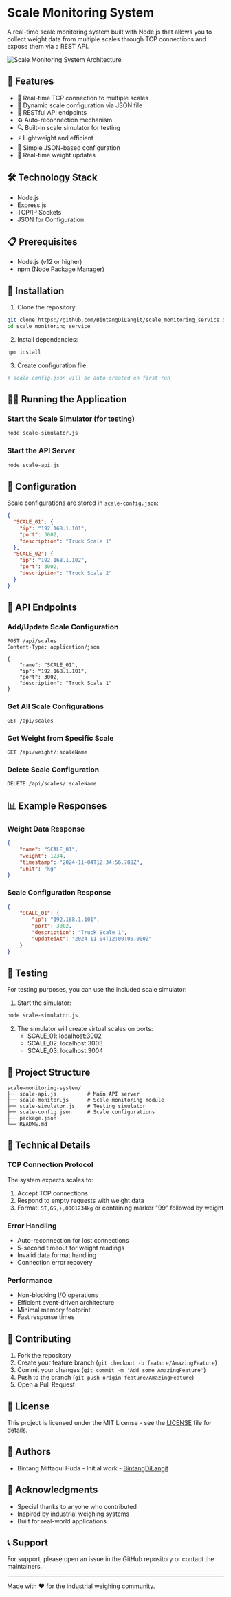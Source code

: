 # Scale Monitoring System

A real-time scale monitoring system built with Node.js that allows you to collect weight data from multiple scales through TCP connections and expose them via a REST API.

![Scale Monitoring System Architecture](./docs/architecture.svg)

## 🌟 Features

- 📡 Real-time TCP connection to multiple scales
- 🔌 Dynamic scale configuration via JSON file
- 🚀 RESTful API endpoints
- ♻️ Auto-reconnection mechanism
- 🔍 Built-in scale simulator for testing
- ⚡ Lightweight and efficient
- 📝 Simple JSON-based configuration
- 🔄 Real-time weight updates

## 🛠 Technology Stack

- Node.js
- Express.js
- TCP/IP Sockets
- JSON for Configuration

## 📋 Prerequisites

- Node.js (v12 or higher)
- npm (Node Package Manager)

## 🚀 Installation

1. Clone the repository:
```bash
git clone https://github.com/BintangDiLangit/scale_monitoring_service.git
cd scale_monitoring_service
```

2. Install dependencies:
```bash
npm install
```

3. Create configuration file:
```bash
# scale-config.json will be auto-created on first run
```

## 🏃‍♂️ Running the Application

### Start the Scale Simulator (for testing)
```bash
node scale-simulator.js
```

### Start the API Server
```bash
node scale-api.js
```

## 🔧 Configuration

Scale configurations are stored in `scale-config.json`:

```json
{
  "SCALE_01": {
    "ip": "192.168.1.101",
    "port": 3002,
    "description": "Truck Scale 1"
  },
  "SCALE_02": {
    "ip": "192.168.1.102",
    "port": 3002,
    "description": "Truck Scale 2"
  }
}
```

## 📡 API Endpoints

### Add/Update Scale Configuration
```http
POST /api/scales
Content-Type: application/json

{
    "name": "SCALE_01",
    "ip": "192.168.1.101",
    "port": 3002,
    "description": "Truck Scale 1"
}
```

### Get All Scale Configurations
```http
GET /api/scales
```

### Get Weight from Specific Scale
```http
GET /api/weight/:scaleName
```

### Delete Scale Configuration
```http
DELETE /api/scales/:scaleName
```

## 📊 Example Responses

### Weight Data Response
```json
{
    "name": "SCALE_01",
    "weight": 1234,
    "timestamp": "2024-11-04T12:34:56.789Z",
    "unit": "kg"
}
```

### Scale Configuration Response
```json
{
    "SCALE_01": {
        "ip": "192.168.1.101",
        "port": 3002,
        "description": "Truck Scale 1",
        "updatedAt": "2024-11-04T12:00:00.000Z"
    }
}
```

## 🧪 Testing

For testing purposes, you can use the included scale simulator:

1. Start the simulator:
```bash
node scale-simulator.js
```

2. The simulator will create virtual scales on ports:
   - SCALE_01: localhost:3002
   - SCALE_02: localhost:3003
   - SCALE_03: localhost:3004

## 📁 Project Structure

```
scale-monitoring-system/
├── scale-api.js          # Main API server
├── scale-monitor.js      # Scale monitoring module
├── scale-simulator.js    # Testing simulator
├── scale-config.json     # Scale configurations
├── package.json         
└── README.md
```

## 🔧 Technical Details

### TCP Connection Protocol

The system expects scales to:
1. Accept TCP connections
2. Respond to empty requests with weight data
3. Format: `ST,GS,+,0001234kg` or containing marker "99" followed by weight

### Error Handling

- Auto-reconnection for lost connections
- 5-second timeout for weight readings
- Invalid data format handling
- Connection error recovery

### Performance

- Non-blocking I/O operations
- Efficient event-driven architecture
- Minimal memory footprint
- Fast response times

## 🤝 Contributing

1. Fork the repository
2. Create your feature branch (`git checkout -b feature/AmazingFeature`)
3. Commit your changes (`git commit -m 'Add some AmazingFeature'`)
4. Push to the branch (`git push origin feature/AmazingFeature`)
5. Open a Pull Request

## 📝 License

This project is licensed under the MIT License - see the [LICENSE](LICENSE) file for details.

## 👥 Authors

- Bintang Miftaqul Huda - Initial work - [BintangDiLangit](https://github.com/BintangDiLangit)

## 🙏 Acknowledgments

- Special thanks to anyone who contributed
- Inspired by industrial weighing systems
- Built for real-world applications

## 📞 Support

For support, please open an issue in the GitHub repository or contact the maintainers.

---
Made with ❤️ for the industrial weighing community.
